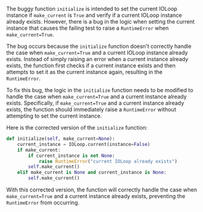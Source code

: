 The buggy function `initialize` is intended to set the current IOLoop instance if `make_current` is `True` and verify if a current IOLoop instance already exists. However, there is a bug in the logic when setting the current instance that causes the failing test to raise a `RuntimeError` when `make_current=True`.

The bug occurs because the `initialize` function doesn't correctly handle the case when `make_current=True` and a current IOLoop instance already exists. Instead of simply raising an error when a current instance already exists, the function first checks if a current instance exists and then attempts to set it as the current instance again, resulting in the `RuntimeError`.

To fix this bug, the logic in the `initialize` function needs to be modified to handle the case when `make_current=True` and a current instance already exists. Specifically, if `make_current=True` and a current instance already exists, the function should immediately raise a `RuntimeError` without attempting to set the current instance.

Here is the corrected version of the `initialize` function:

```python
def initialize(self, make_current=None):
    current_instance = IOLoop.current(instance=False)
    if make_current:
        if current_instance is not None:
            raise RuntimeError("current IOLoop already exists")
        self.make_current()
    elif make_current is None and current_instance is None:
        self.make_current()
```

With this corrected version, the function will correctly handle the case when `make_current=True` and a current instance already exists, preventing the `RuntimeError` from occurring.